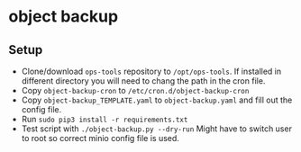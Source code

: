 # object backup
## Setup
- Clone/download `ops-tools` repository to `/opt/ops-tools`. If installed in different directory you will need to chang the path in the cron file.
- Copy `object-backup-cron` to `/etc/cron.d/object-backup-cron`
- Copy `object-backup_TEMPLATE.yaml` to `object-backup.yaml` and fill out the config file.
- Run `sudo pip3 install -r requirements.txt`
- Test script with `./object-backup.py --dry-run` Might have to switch user to root so correct minio config file is used.